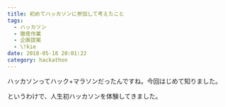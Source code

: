 ```yaml
---
title: 初めてハッカソンに参加して考えたこと
tags:
  - ハッカソン
  - 徹夜作業
  - 企画提案
  - \!kie
date: 2018-05-18 20:01:22
category: hackathon
---
```

ハッカソンってハック+マラソンだったんですね。今回はじめて知りました。

というわけで、人生初ハッカソンを体験してきました。
<!-- toc -->
<!-- more -->
